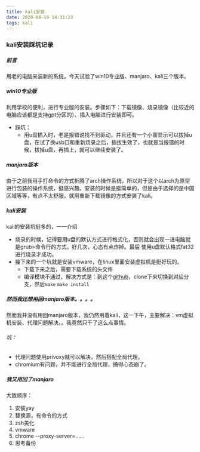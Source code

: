 ```yaml
---
title: kali安装
date: 2020-08-19 14:31:23
tags: kali
---
```


### kali安装踩坑记录

##### 前言

用老的电脑来装新的系统，今天试验了win10专业版、manjaro、kali三个版本。

##### win10专业版

利用学校的便利，进行专业版的安装。步骤如下：下载镜像、烧录镜像（比较近的电脑应该都是支持gpt分区的）、插入电脑进行安装即可。

- 踩坑：
  - 用u盘插入时，老是报错说找不到驱动，并且还有一个小窗显示可以拔掉u盘，在试了换usb口和重新烧录之后，插拔生效了，也就是当报错的时候，拔掉u盘，再插上，就可以继续安装了。

##### manjaro版本

由于之前我用手打命令的方式折腾了arch操作系统，所以对于这个以arch为原型进行包装的操作系统，挺感兴趣。安装的时候是挺简单的，但是由于选择的是中国区域等等，有点不太舒服，就用重新下载镜像的方式安装了kali。

##### kali安装

kali的安装坑挺多的，一一介绍

- 烧录的时候，记得要用u盘的默认方式进行格式化，否则就会出现一进电脑就是grub>命令行的方式，好几次，心态有点炸掉。最后 使用u盘默认格式fat32进行烧录才成功。
- 接下来的一个坑就是安装vmware，在linux里面安装虚拟机是挺好玩的。
  - 下载下来之后，需要下载系统的头文件
  - 编译模块不通过，解决方式是：到这个[github](https://github.com/mkubecek/vmware-host-modules)，clone下来切换到对应分支，然后`make` `make install`

##### 然而我还想用回manjaro版本。。。。

然而我并没有用回manjaro版本，我仍然用着kali，这一下午，主要解决：vm虚拟机安装、代理问题解决。。我竟然只干了这么点事情。

###### 坑：

- 代理问题使用privoxy就可以解决，然后搭配全局代理。
- chromium有问题，并不能进行全局代理，搞得心态崩了。

##### 我又用回了manjaro

大致顺序：

1. 安装yay
2. 替换源，有命令的方式
3. zsh美化
4. vmware
5. chrome --proxy-server=……
6. 思考备份